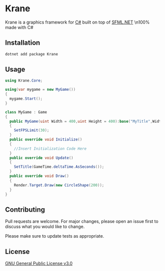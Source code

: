 # Krane

Krane is a graphics framework for [C#](https://g.co/kgs/vxLHKK) built on top of [SFML.NET](https://github.com/SFML/SFML.Net)
\n100% made with C#

## Installation

```powershell
dotnet add package Krane
```

## Usage

```csharp
using Krane.Core;

using(var mygame = new MyGame())
{
  mygame.Start();
}

class MyGame : Game
{
  public MyGame(uint Width = 400,uint Height = 400):base("MyTitle",Width,Height)
  {
    SetFPSLimit(30);
  }
  public override void Initialize()
  {
    //Insert Initialization Code Here
  }
  public override void Update()
  {
    SetTitle(GameTime.deltaTime.AsSeconds());  
  }
  public override void Draw()
  {
    Render.Target.Draw(new CircleShape(200));
  }
}
```

## Contributing
Pull requests are welcome. For major changes, please open an issue first to discuss what you would like to change.

Please make sure to update tests as appropriate.

## License
[GNU General Public License v3.0](https://www.gnu.org/licenses/gpl-3.0.txt)
